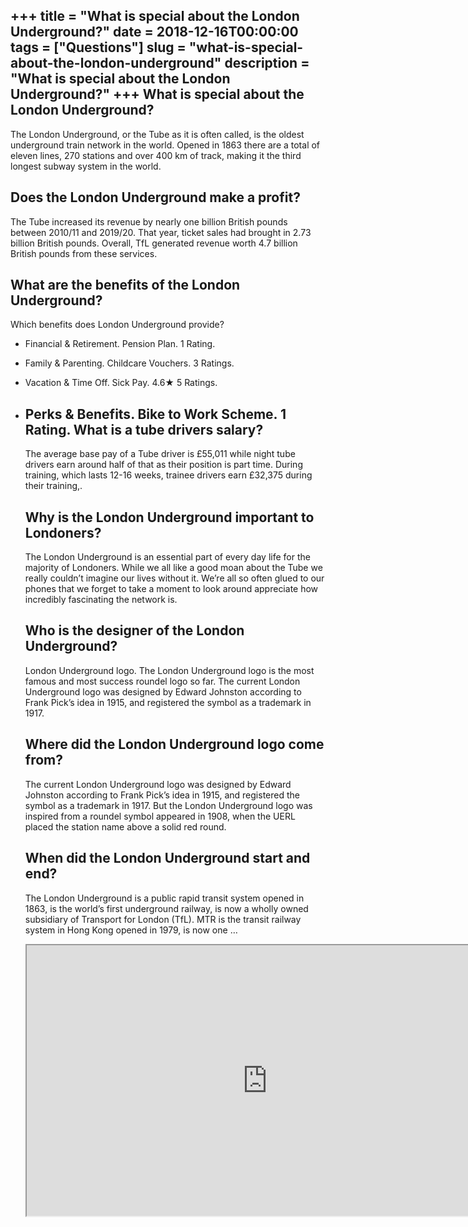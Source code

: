 +++
title = "What is special about the London Underground?"
date = 2018-12-16T00:00:00
tags = ["Questions"]
slug = "what-is-special-about-the-london-underground"
description = "What is special about the London Underground?"
+++
What is special about the London Underground?
---------------------------------------------

The London Underground, or the Tube as it is often called, is the oldest underground train network in the world. Opened in 1863 there are a total of eleven lines, 270 stations and over 400 km of track, making it the third longest subway system in the world.

Does the London Underground make a profit?
------------------------------------------

The Tube increased its revenue by nearly one billion British pounds between 2010/11 and 2019/20. That year, ticket sales had brought in 2.73 billion British pounds. Overall, TfL generated revenue worth 4.7 billion British pounds from these services.

What are the benefits of the London Underground?
------------------------------------------------

Which benefits does London Underground provide?

- Financial &amp; Retirement. Pension Plan. 1 Rating.
- Family &amp; Parenting. Childcare Vouchers. 3 Ratings.
- Vacation &amp; Time Off. Sick Pay. 4.6★ 5 Ratings.
- Perks &amp; Benefits. Bike to Work Scheme. 1 Rating. What is a tube drivers salary?
    ------------------------------
    
    The average base pay of a Tube driver is £55,011 while night tube drivers earn around half of that as their position is part time. During training, which lasts 12-16 weeks, trainee drivers earn £32,375 during their training,.
    
    Why is the London Underground important to Londoners?
    -----------------------------------------------------
    
    The London Underground is an essential part of every day life for the majority of Londoners. While we all like a good moan about the Tube we really couldn’t imagine our lives without it. We’re all so often glued to our phones that we forget to take a moment to look around appreciate how incredibly fascinating the network is.
    
    Who is the designer of the London Underground?
    ----------------------------------------------
    
    London Underground logo. The London Underground logo is the most famous and most success roundel logo so far. The current London Underground logo was designed by Edward Johnston according to Frank Pick’s idea in 1915, and registered the symbol as a trademark in 1917.
    
    Where did the London Underground logo come from?
    ------------------------------------------------
    
    The current London Underground logo was designed by Edward Johnston according to Frank Pick’s idea in 1915, and registered the symbol as a trademark in 1917. But the London Underground logo was inspired from a roundel symbol appeared in 1908, when the UERL placed the station name above a solid red round.
    
    When did the London Underground start and end?
    ----------------------------------------------
    
    The London Underground is a public rapid transit system opened in 1863, is the world’s first underground railway, is now a wholly owned subsidiary of Transport for London (TfL). MTR is the transit railway system in Hong Kong opened in 1979, is now one …
    
    <iframe allow="accelerometer; autoplay; clipboard-write; encrypted-media; gyroscope; picture-in-picture" allowfullscreen="" class="__youtube_prefs__  epyt-is-override  no-lazyload" data-no-lazy="1" data-origheight="433" data-origwidth="770" data-skipgform_ajax_framebjll="" height="433" id="_ytid_22199" loading="lazy" src="https://www.youtube.com/embed/lA9g7fDWnok?enablejsapi=1&autoplay=0&cc_load_policy=0&cc_lang_pref=&iv_load_policy=1&loop=0&modestbranding=0&rel=1&fs=1&playsinline=0&autohide=2&theme=dark&color=red&controls=1&" title="YouTube player" width="770"></iframe>